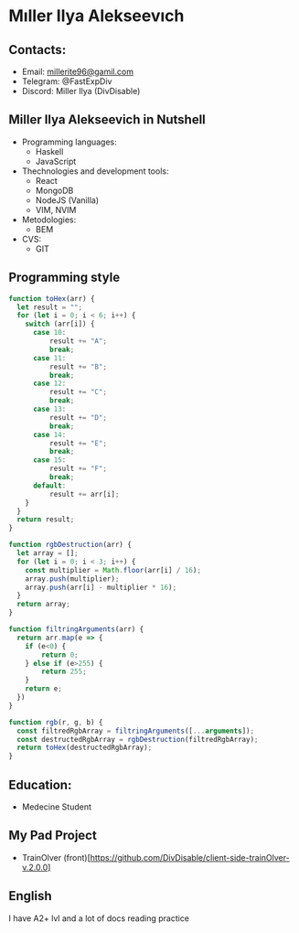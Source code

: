 # Mıller Ilya Alekseevıch

## Contacts:

- Email: millerite96@gamil.com
- Telegram: @FastExpDiv
- Discord: Miller Ilya (DivDisable)

## Miller Ilya Alekseevich in Nutshell

- Programming languages:
  - Haskell
  - JavaScript
- Thechnologies and development tools: 
  - React
  - MongoDB
  - NodeJS (Vanilla)
  - VIM, NVIM
- Metodologies:
  - BEM
- CVS:
  - GIT

## Programming style

```js
function toHex(arr) {
  let result = "";
  for (let i = 0; i < 6; i++) {
    switch (arr[i]) {
      case 10:
          result += "A";
          break;
      case 11:
          result += "B";
          break;
      case 12:
          result += "C";
          break;
      case 13:
          result += "D";
          break;
      case 14:
          result += "E";
          break;
      case 15:
          result += "F";
          break;
      default:
          result += arr[i];
    }
  }
  return result;
}

function rgbDestruction(arr) {
  let array = [];
  for (let i = 0; i < 3; i++) {
    const multiplier = Math.floor(arr[i] / 16);
    array.push(multiplier);
    array.push(arr[i] - multiplier * 16);
  }
  return array;
}

function filtringArguments(arr) {
  return arr.map(e => {
    if (e<0) {
        return 0;
    } else if (e>255) {
        return 255;
    }
    return e;
  })
}

function rgb(r, g, b) {
  const filtredRgbArray = filtringArguments([...arguments]);
  const destructedRgbArray = rgbDestruction(filtredRgbArray); 
  return toHex(destructedRgbArray);
} 
```

## Education:

- Medecine Student

## My Pad Project

- TrainOlver (front)[https://github.com/DivDisable/client-side-trainOlver-v.2.0.0]

## English

I have A2+ lvl and a lot of docs reading practice
